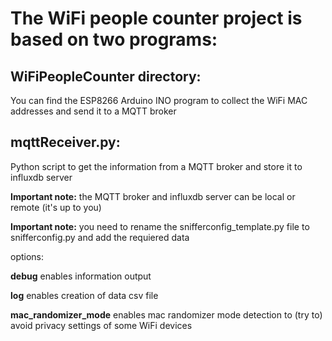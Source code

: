 # The WiFi people counter project is based on two programs:

## WiFiPeopleCounter directory:

You can find the ESP8266 Arduino INO program to collect the WiFi MAC addresses and send it to a MQTT broker

## mqttReceiver.py:

Python script to get the information from a MQTT broker and store it to influxdb server


**Important note:** the MQTT broker and influxdb server can be local or remote (it's up to you)

**Important note:** you need to rename the snifferconfig_template.py file to snifferconfig.py and add the requiered data

options:

**debug**  enables information output

**log** enables creation of data csv file

**mac_randomizer_mode** enables mac randomizer mode detection to (try to) avoid privacy settings of some WiFi devices 
